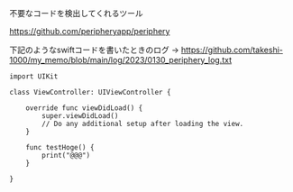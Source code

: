 不要なコードを検出してくれるツール

https://github.com/peripheryapp/periphery

下記のようなswiftコードを書いたときのログ → https://github.com/takeshi-1000/my_memo/blob/main/log/2023/0130_periphery_log.txt

```
import UIKit

class ViewController: UIViewController {

    override func viewDidLoad() {
        super.viewDidLoad()
        // Do any additional setup after loading the view.
    }

    func testHoge() {
        print("@@@")
    }

}
```
